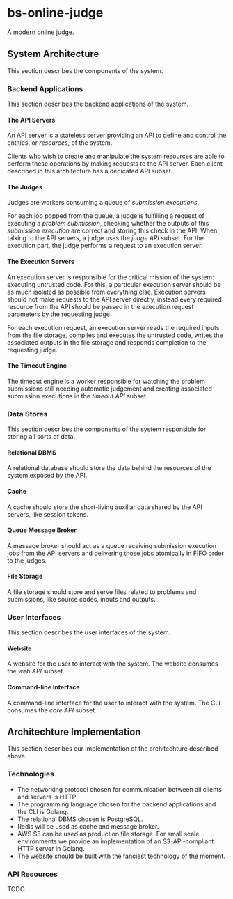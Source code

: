# bs-online-judge
A modern online judge.

## System Architecture
This section describes the components of the system.

### Backend Applications
This section describes the backend applications of the system.

#### The API Servers
An API server is a stateless server providing an API to define and control the entities, or *resources*, of the system.

Clients who wish to create and manipulate the system resources are able to perform these operations by making requests to the API server. Each client described in this architecture has a dedicated API subset.

#### The Judges
Judges are workers consuming a queue of *submission executions*.

For each job popped from the queue, a judge is fulfilling a request of executing a *problem submission*, checking whether the outputs of this *submission execution* are correct and storing this check in the API. When talking to the API servers, a judge uses the *judge API* subset. For the execution part, the judge performs a request to an execution server.

#### The Execution Servers
An execution server is responsible for the critical mission of the system: executing untrusted code. For this, a particular execution server should be as much isolated as possible from everything else. Execution servers should not make requests to the API server directly, instead every required resource from the API should be passed in the execution request parameters by the requesting judge.

For each execution request, an execution server reads the required inputs from the file storage, compiles and executes the untrusted code, writes the associated outputs in the file storage and responds completion to the requesting judge.

#### The Timeout Engine
The timeout engine is a worker responsible for watching the problem submissions still needing automatic judgement and creating associated submission executions in the *timeout API* subset.

### Data Stores
This section describes the components of the system responsible for storing all sorts of data.

#### Relational DBMS
A relational database should store the data behind the resources of the system exposed by the API.

#### Cache
A cache should store the short-living auxiliar data shared by the API servers, like session tokens.

#### Queue Message Broker
A message broker should act as a queue receiving submission execution jobs from the API servers and delivering those jobs atomically in FIFO order to the judges.

#### File Storage
A file storage should store and serve files related to problems and submissions, like source codes, inputs and outputs.

### User Interfaces
This section describes the user interfaces of the system.

#### Website
A website for the user to interact with the system. The website consumes the *web API* subset.

#### Command-line Interface
A command-line interface for the user to interact with the system. The CLI consumes the *core API* subset.

## Architechture Implementation
This section describes our implementation of the architechture described above.

### Technologies
* The networking protocol chosen for communication between all clients and servers is HTTP.
* The programming language chosen for the backend applications and the CLI is Golang.
* The relational DBMS chosen is PostgreSQL.
* Redis will be used as cache and message broker.
* AWS S3 can be used as production file storage. For small scale environments we provide an implementation of an S3-API-compliant HTTP server in Golang.
* The website should be built with the fanciest technology of the moment.

### API Resources
TODO.
